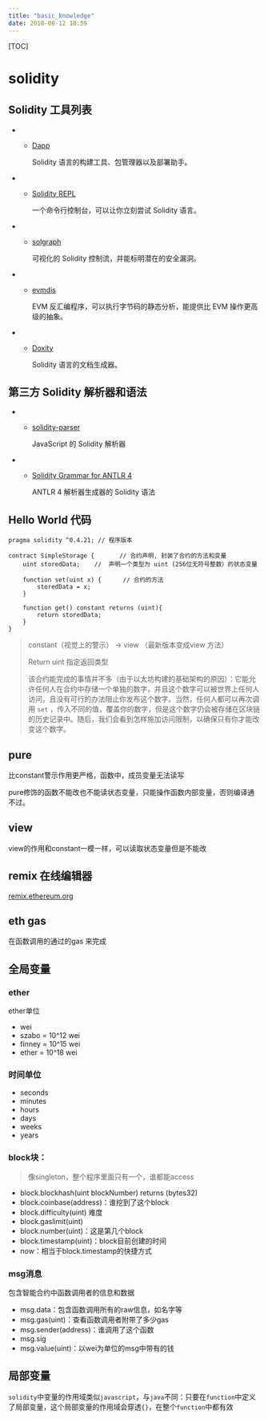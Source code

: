 ```yaml
---
title: "basic_knowledge"
date: 2018-08-12 18:59
---
```


[TOC]

# solidity

## Solidity 工具列表

- - [Dapp](https://dapp.readthedocs.io/)

    Solidity 语言的构建工具、包管理器以及部署助手。

- - [Solidity REPL](https://github.com/raineorshine/solidity-repl)

    一个命令行控制台，可以让你立刻尝试 Solidity 语言。

- - [solgraph](https://github.com/raineorshine/solgraph)

    可视化的 Solidity 控制流，并能标明潜在的安全漏洞。

- - [evmdis](https://github.com/Arachnid/evmdis)

    EVM 反汇编程序，可以执行字节码的静态分析，能提供比 EVM 操作更高级的抽象。

- - [Doxity](https://github.com/DigixGlobal/doxity)

    Solidity 语言的文档生成器。



## 第三方 Solidity 解析器和语法

- - [solidity-parser](https://github.com/ConsenSys/solidity-parser)

    JavaScript 的 Solidity 解析器

- - [Solidity Grammar for ANTLR 4](https://github.com/federicobond/solidity-antlr4)

    ANTLR 4 解析器生成器的 Solidity 语法





## Hello World 代码

```
pragma solidity ^0.4.21; // 程序版本

contract SimpleStorage {       // 合约声明, 封装了合约的方法和变量
    uint storedData;    //  声明一个类型为 uint (256位无符号整数）的状态变量

    function set(uint x) {      // 合约的方法
        storedData = x;
    }

    function get() constant returns (uint){     
        return storedData;
    }
}
```

>  constant（视觉上的警示） -> view （最新版本变成view 方法）
>
>  Return uint 指定返回类型
>
>  该合约能完成的事情并不多（由于以太坊构建的基础架构的原因）：它能允许任何人在合约中存储一个单独的数字，并且这个数字可以被世界上任何人访问，且没有可行的办法阻止你发布这个数字。当然，任何人都可以再次调用 `set` ，传入不同的值，覆盖你的数字，但是这个数字仍会被存储在区块链的历史记录中。随后，我们会看到怎样施加访问限制，以确保只有你才能改变这个数字。





## pure

比constant警示作用更严格，函数中，成员变量无法读写

pure修饰的函数不能改也不能读状态变量，只能操作函数内部变量，否则编译通不过。

## view

view的作用和constant一模一样，可以读取状态变量但是不能改




## remix 在线编辑器

[remix.ethereum.org](remix.ethereum.org) 

## eth gas

在函数调用的通过的gas 来完成

 

## 全局变量



### ether

ether单位

- wei
- szabo = 10^12 wei
- finney = 10^15 wei
- ether = 10^18 wei



### 时间单位

- seconds
- minutes
- hours
- days
- weeks
- years



### **block块**：

> 像singleton，整个程序里面只有一个，谁都能access

- block.blockhash(uint blockNumber) returns (bytes32)
- block.coinbase(address)：谁挖到了这个block
- block.difficulty(uint) 难度
- block.gaslimit(uint)
- block.number(uint)：这是第几个block
- block.timestamp(uint)：block目前创建的时间
- now：相当于block.timestamp的快捷方式



### **msg消息**

包含智能合约中函数调用者的信息和数据

- msg.data：包含函数调用所有的raw信息，如名字等
- msg.gas(uint)：查看函数调用者附带了多少gas
- msg.sender(address)：谁调用了这个函数
- msg.sig
- msg.value(uint)：以wei为单位的msg中带有的钱

### 

 ## 局部变量

`solidity`中变量的作用域类似`javascript`，与`java`不同：只要在`function`中定义了局部变量，这个局部变量的作用域会穿透`{}`，在整个`function`中都有效

